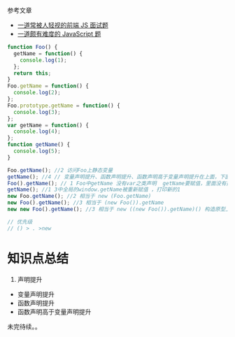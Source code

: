 参考文章

- [一道常被人轻视的前端 JS 面试题](https://www.cnblogs.com/xxcanghai/p/5189353.html)
- [一道颇有难度的 JavaScript 题](https://juejin.im/entry/5868639dda2f600055ae13eb)

```js
function Foo() {
  getName = function() {
    console.log(1);
  };
  return this;
}
Foo.getName = function() {
  console.log(2);
};
Foo.prototype.getName = function() {
  console.log(3);
};
var getName = function() {
  console.log(4);
};
function getName() {
  console.log(5);
}

Foo.getName(); //2 访问Foo上静态变量
getName(); //4 // 变量声明提升、函数声明提升、函数声明高于变量声明提升在上面，下面变量提升覆盖函数声明
Foo().getName(); // 1 Foo中getName 没有var之类声明  getName要赋值，里面没有找到找到了外面的函数getName ，所以外面的getName被赋值了 ，打印1
getName(); //1 3中全局的window.getName被重新赋值 ，打印新的1
new Foo.getName(); //2 相当于 new (Foo.getName)
new Foo().getName(); //3 相当于 (new Foo()).getName
new new Foo().getName(); //3 相当于 new ((new Foo()).getName)() 构造原型上的getName

// 优先级
// () > . >new
```
# 知识点总结
1. 声明提升
- 变量声明提升
- 函数声明提升
- 函数声明高于变量声明提升

未完待续。。
